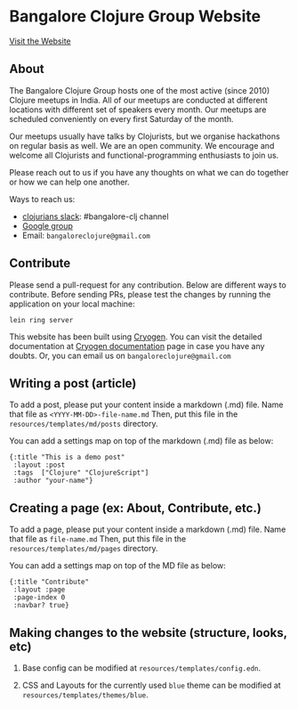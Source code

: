 # Bangalore Clojure Group Website

[Visit the Website](https://bangalore-clj.github.io/)


## About

The Bangalore Clojure Group hosts one of the most active (since 2010) Clojure meetups in India. All of our meetups are conducted at different locations with different set of speakers every month. Our meetups are scheduled conveniently on every first Saturday of the month.

Our meetups usually have talks by Clojurists, but we organise hackathons on regular basis as well. We are an open community. We encourage and welcome all Clojurists and functional-programming enthusiasts to join us.

Please reach out to us if you have any thoughts on what we can do together or how we can help one another.

Ways to reach us:
- [clojurians slack](https://clojurians.herokuapp.com/): #bangalore-clj channel
- [Google group](https://groups.google.com/forum/#!forum/bangalore-clj)
- Email: `bangaloreclojure@gmail.com`


## Contribute

Please send a pull-request for any contribution. Below are different ways to contribute. Before sending PRs, please test the changes by running the application on your local machine:
```
lein ring server
```

This website has been built using [Cryogen](http://cryogenweb.org/index.html). You can visit the detailed documentation at [Cryogen documentation](http://cryogenweb.org/docs/home.html) page in case you have any doubts. Or, you can email us on `bangaloreclojure@gmail.com`


## Writing a post (article)

To add a post, please put your content inside a markdown (.md) file. Name that file as `<YYYY-MM-DD>-file-name.md`
Then, put this file in the `resources/templates/md/posts` directory.

You can add a settings map on top of the markdown (.md) file as below:
```
{:title "This is a demo post"
 :layout :post
 :tags  ["Clojure" "ClojureScript"]
 :author "your-name"}
```


## Creating a page (ex: About, Contribute, etc.)

To add a page, please put your content inside a markdown (.md) file. Name that file as `file-name.md`
Then, put this file in the `resources/templates/md/pages` directory.

You can add a settings map on top of the MD file as below:
```
{:title "Contribute"
 :layout :page
 :page-index 0
 :navbar? true}
```


## Making changes to the website (structure, looks, etc)

1. Base config can be modified at `resources/templates/config.edn`.

2. CSS and Layouts for the currently used `blue` theme can be modified at `resources/templates/themes/blue`.
